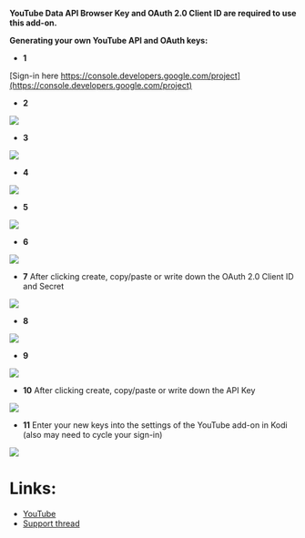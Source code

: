 **YouTube Data API Browser Key and OAuth 2.0 Client ID are required to use this add-on.**

**Generating your own YouTube API and OAuth keys:**

* **1**

[Sign-in here https://console.developers.google.com/project](https://console.developers.google.com/project)

* **2**

![](http://i.imgur.com/Bg2ob48.png)

* **3**

![](http://i.imgur.com/Iriw5T5.png)

* **4**

![](http://i.imgur.com/pdRIYaE.png)

* **5**

![](http://i.imgur.com/oZurYwE.png)

* **6**

![](http://i.imgur.com/Ga2BNNw.png)

* **7** After clicking create, copy/paste or write down the OAuth 2.0 Client ID and Secret

![](http://i.imgur.com/kEsCaUS.png)

* **8**

![](http://i.imgur.com/362Z42Q.png)

* **9**

![](http://i.imgur.com/9fgRIc5.png)

* **10** After clicking create, copy/paste or write down the API Key

![](http://i.imgur.com/dPqnuQc.png)

* **11** Enter your new keys into the settings of the YouTube add-on in Kodi (also may need to cycle your sign-in)

![](http://i.imgur.com/tYZxiJ4.png)


# **Links:**
* [YouTube](http://www.youtube.com)
* [Support thread](http://forum.kodi.tv/showthread.php?tid=200735)
